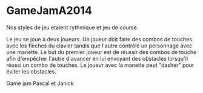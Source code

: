 GameJamA2014
============

Nos styles de jeu étaient rythmique et jeu de course.

Le jeu se joue à deux joueurs. Un joueur doit faire des combos de touches avec les flèches du clavier tandis que l'autre contrôle un personnage avec une manette. Le but du premier joueur est de réussir des combos de touche afin d'empêcher l'autre d'avancer en lui envoyant des obstacles lorsqu'il réussi un combo de touches. Le joueur avec la manette peut "dasher" pour éviter les obstacles.

Game jam Pascal et Janick
